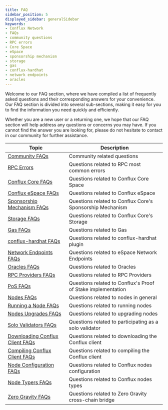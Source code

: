 ```yaml
---
title: FAQ
sidebar_position: 5
displayed_sidebar: generalSidebar
keywords: 
- Conflux Network
- FAQs
- community questions
- RPC errors
- Core Space
- eSpace
- sponsorship mechanism
- storage
- gas
- conflux-hardhat
- network endpoints
- oracles
---
```


Welcome to our FAQ section, where we have compiled a list of frequently asked questions and their corresponding answers for your convenience. Our FAQ section is divided into several sub-sections, making it easy for you to find the information you need quickly and efficiently.

Whether you are a new user or a returning one, we hope that our FAQ section will help address any questions or concerns you may have. If you cannot find the answer you are looking for, please do not hesitate to contact in our community for further assistance.

| **Topic** | **Description** |
|---|---|
|[Community FAQs](community-faqs.md)  | Community related questions  |
|[RPC Errors](/docs/core/build/json-rpc/common-rpc-errors.md)   |  Questions related to RPC most common errors |
|[Conflux Core FAQs](../../core/FAQs.md)   | Questions related to Conflux Core Space  |
|[Conflux eSpace FAQs](../../espace/FAQs.md)   |  Questions related to Conflux eSpace |
|[Sponsorship Mechanism FAQs](../../core/core-space-basics/sponsor-mechanism.md#faqs)   |  Questions related to Conflux Core's Sponsorship Mechanism |
|[Storage FAQs](../../core/core-space-basics/storage.md#faqs)   | Questions related to Conflux Core's Storage  |
|[Gas FAQs](../../general/conflux-basics/gas.md#faqs)   |  Questions related to Gas |
|[conflux-hardhat FAQs](../../core/tutorials/hardhat-conflux-plugin.md#faqs)   | Questions related to conflux-hardhat plugin  |
|[Network Endpoints FAQs](../../espace/network-endpoints.md#faqs)   | Questions related to eSpace Network Endpoints  |
|[Oracles FAQs](../../espace/build/infrastructure/oracles.md#faqs)   | Questions related to Oracles  |
|[RPC Providers FAQs](../../espace/build/infrastructure/RPC-Provider.md#faqs)   | Questions related to RPC Providers  |
|[PoS FAQs](../conflux-basics/consensus-mechanisms/proof-of-stake/faqs.md)   | Questions related to Conflux's Proof of Stake implementation  |
|[Nodes FAQs](../run-a-node/nodes-faqs.md)   |  Questions related to nodes in general |
|[Running a Node FAQs](../run-a-node/run-a-node.md#faqs)   | Questions related to running nodes  |
|[Nodes Upgrades FAQs](../run-a-node/how-to-upgrad.md#faqs)   |  Questions related to upgrading nodes |
|[Solo Validators FAQs](../mine-stake/stake/become-a-solo-validator.md#faqs)   |  Questions related to participating as a solo validator |
|[Downloading Conflux Client FAQs](../run-a-node/advanced-topics/downloading-conflux-client.md#faqs)   | Questions related to downloading the Conflux client  |
|[Compiling Conflux Client FAQs](../run-a-node/advanced-topics/compiling-conflux-client.md#faqs)   | Questions related to compiling the Conflux client  |
|[Node Configuration FAQs](../run-a-node/advanced-topics/node-configuration.md#faqs)   |  Questions related to Conflux nodes configuration |
|[Node Typers FAQs](../run-a-node/node-types.md#faqs)   | Questions related to Conflux nodes types  |
|[Zero Gravity FAQs](../tutorials/transferring-funds/across-chains/zero-gravity.md#faqs)   |  Questions related to Zero Gravity cross-chain bridge |
